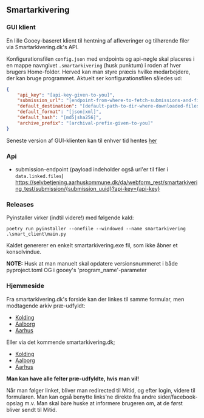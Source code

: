 ## Smartarkivering

### GUI klient
En lille Gooey-baseret klient til hentning af afleveringer og tilhørende filer via Smartarkivering.dk's API.

Konfigurationsfilen ```config.json``` med endpoints og api-nøgle skal placeres i en mappe navngivet ``.smartarkivering`` (husk punktum) i roden af hver brugers Home-folder. Herved kan man styre præcis hvilke medarbejdere, der kan bruge programmet. Aktuelt ser konfigurationsfilen således ud:

````json
{
    "api_key": "[api-key-given-to-you]",
    "submission_url": "[endpoint-from-where-to-fetch-submissions-and-files]",
    "default_destination": "[default-path-to-dir-where-downloaded-files-are-to-be-stored]",
    "default_format": "[json|xml]",
    "default_hash": "[md5|sha256]",
    "archive_prefix": "[archival-prefix-given-to-you]"
}
````

Seneste version af GUI-klienten kan til enhver tid hentes [her](https://github.com/aarhusstadsarkiv/smart-client/releases)

### Api
- submission-endpoint (payload indeholder også url'er til filer i `data.linked.files`)
  https://selvbetjening.aarhuskommune.dk/da/webform_rest/smartarkivering_test/submission/{submission_uuid}?api-key={api-key}

### Releases
Pyinstaller virker (indtil videre!) med følgende kald:

`poetry run pyinstaller --onefile --windowed --name smartarkivering .\smart_client\main.py`

Kaldet genererer en enkelt smartarkivering.exe fil, som ikke åbner et konsolvindue.

**NOTE:** Husk at man manuelt skal opdatere versionsnummeret i både pyproject.toml OG i gooey's 'program_name'-parameter 

### Hjemmeside
Fra smartarkivering.dk's forside kan der linkes til samme formular, men modtagende arkiv præ-udfyldt:

- [Kolding](https://selvbetjening.aarhuskommune.dk/da/content/smartarkivering?archive=kol)
- [Aalborg](https://selvbetjening.aarhuskommune.dk/da/content/smartarkivering?archive=aal)
- [Aarhus](https://selvbetjening.aarhuskommune.dk/da/content/smartarkivering?archive=aar)

Eller via det kommende smartarkivering.dk;

- [Kolding](https://aarhusstadsarkiv.github.io/smart-web/form?archive=kol)
- [Aalborg](https://aarhusstadsarkiv.github.io/smart-web/form?archive=aal)
- [Aarhus](https://aarhusstadsarkiv.github.io/smart-web/form?archive=aar)


**Man kan have alle felter præ-udfyldte, hvis man vil!**

Når man følger linket, bliver man redirected til Mitid, og efter login, videre til formularen. Man kan også benytte links'ne direkte fra andre sider/facebook-opslag m.v. Man skal bare huske at informere brugeren om, at de først bliver sendt til Mitid.

